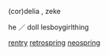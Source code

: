 (cor)delia , zeke

he ／ doll lesboygirlthing
  
[rentry](https://rentry.co/kanabat) [retrospring](https://retrospring.net/@catalan) [neospring](https://neospring.org/@catalan)
